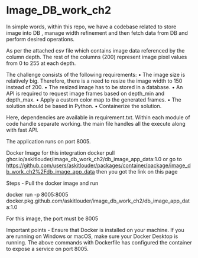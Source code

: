 # Image_DB_work_ch2
In simple words, within this repo, we have a codebase related to store image into DB , manage width refinement and then fetch data from DB and perform  desired operations. 


As per the attached  csv file which contains image data referenced by the column depth. The rest of the 
columns (200) represent image pixel values from 0 to 255 at each depth.

The challenge consists of the following requirements:
• The image size is relatively big. Therefore, there is a need to resize the image width to 150 
instead of 200.
• The resized image has to be stored in a database.
• An API is required to request image frames based on depth_min and depth_max.
• Apply a custom color map to the generated frames.
• The solution should be based in Python.
• Containerize the solution.


Here, dependencies are available in requirement.txt.
Within each module of code handle separate working.
the main file handles all the execute along with fast API.

The application runs on port 8005.


Docker Image for this integration
docker pull ghcr.io/askitlouder/image_db_work_ch2/db_image_app_data:1.0
 or 
 go to
 https://github.com/users/askitlouder/packages/container/package/image_db_work_ch2%2Fdb_image_app_data
then you got the link on this page 

Steps - 
Pull the docker image and run

docker run -p 8005:8005 docker.pkg.github.com/askitlouder/image_db_work_ch2/db_image_app_data:1.0

For this image, the port must be 8005

Important points - 
Ensure that Docker is installed on your machine.
If you are running on Windows or macOS, make sure your Docker Desktop is running.
The above commands with Dockerfile has configured the container to expose a service on port 8005.
